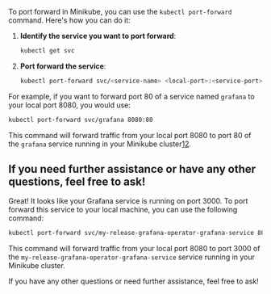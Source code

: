 To port forward in Minikube, you can use the `kubectl port-forward` command. Here's how you can do it:

1. **Identify the service you want to port forward**:
    ```sh
    kubectl get svc
    ```

2. **Port forward the service**:
    ```sh
    kubectl port-forward svc/<service-name> <local-port>:<service-port>
    ```

For example, if you want to forward port 80 of a service named `grafana` to your local port 8080, you would use:
```sh
kubectl port-forward svc/grafana 8080:80
```

This command will forward traffic from your local port 8080 to port 80 of the `grafana` service running in your Minikube cluster[1](https://www.baeldung.com/ops/minikube-expose-port)[2](https://minikube.sigs.k8s.io/docs/handbook/accessing/).

If you need further assistance or have any other questions, feel free to ask!
---
Great! It looks like your Grafana service is running on port 3000. To port forward this service to your local machine, you can use the following command:

```sh
kubectl port-forward svc/my-release-grafana-operator-grafana-service 8080:3000
```

This command will forward traffic from your local port 8080 to port 3000 of the `my-release-grafana-operator-grafana-service` service running in your Minikube cluster.

If you have any other questions or need further assistance, feel free to ask!